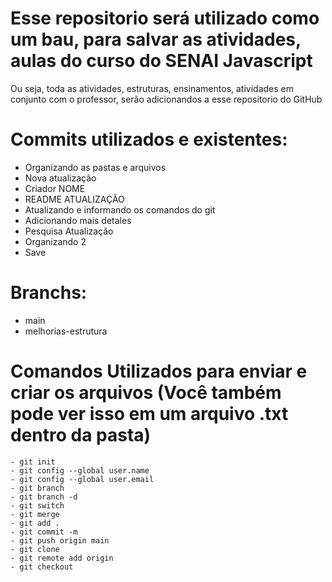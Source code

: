 # Esse repositorio será utilizado como um bau, para salvar as atividades, aulas do curso do SENAI Javascript 
Ou seja, toda as atividades, estruturas, ensinamentos, atividades em conjunto com o professor, serão adicionandos a esse repositorio do GitHub

# Commits utilizados e existentes: 
 - Organizando as pastas e arquivos
 - Nova atualização
 - Criador NOME
 - README ATUALIZAÇÃO
 - Atualizando e informando os comandos do git 
 - Adicionando mais detales
 - Pesquisa Atualização
 - Organizando 2
 - Save

# Branchs:
  - main
  - melhorias-estrutura

# Comandos Utilizados para enviar e criar os arquivos (Você também pode ver isso em um arquivo .txt dentro da pasta)
    - git init 
    - git config --global user.name
    - git config --global user.email
    - git branch
    - git branch -d 
    - git switch 
    - git merge
    - git add .
    - git commit -m
    - git push origin main
    - git clone   
    - git remote add origin
    - git checkout

